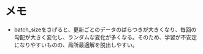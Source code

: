 # メモ
- batch_sizeをさげると、更新ごとのデータのばらつきが大きくなり、毎回の勾配が大きく変化し、ランダムな変化が多くなる。そのため、学習が不安定になりやすいものの、局所最適解を脱出しやすい。

